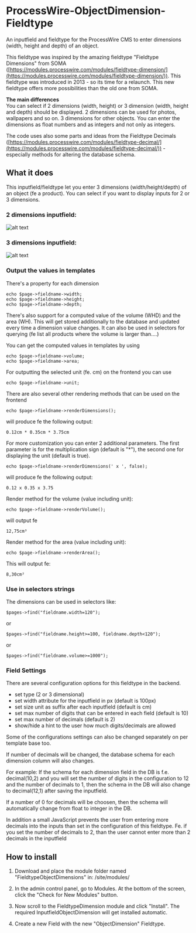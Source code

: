 # ProcessWire-ObjectDimension-Fieldtype
An inputfield and fieldtype for the ProcessWire CMS to enter dimensions (width, height and depth) of an object.

This fieldtype was inspired by the amazing fieldtype "Fieldtype Dimensions" from SOMA ([https://modules.processwire.com/modules/fieldtype-dimension/](https://modules.processwire.com/modules/fieldtype-dimension/)). This fieldtype was introduced in 2013 - so its time for a relaunch.
This new fieldtype offers more possibilities than the old one from SOMA.

**The main differences**<br />
You can select if 2 dimensions (width, height) or 3 dimension (width, height and depth) should be displayed. 2 dimensions can be used for photos, wallpapers and so on. 3 dimensions for other objects.
You can enter the dimensions as float numbers and as integers and not only as integers.

The code uses also some parts and ideas from the Fieldtype Decimals ([https://modules.processwire.com/modules/fieldtype-decimal/](https://modules.processwire.com/modules/fieldtype-decimal/)) - especially methods for altering the database schema.

## What it does

This inputfield/fieldtype let you enter 3 dimensions (width/height/depth) of an object (fe a product).
You can select if you want to display inputs for 2 or 3 dimensions.

### 2 dimensions inputfield:
![alt text](https://github.com/juergenweb/ProcessWire-ObjectDimension-Fieldtype/blob/master/objectdimensions1.png?raw=true)

### 3 dimensions inputfield:
![alt text](https://github.com/juergenweb/ProcessWire-ObjectDimension-Fieldtype/blob/master/objectdimensions2.png?raw=true)

### Output the values in templates

There's a property for each dimension

```
echo $page->fieldname->width;
echo $page->fieldname->height;
echo $page->fieldname->depth;
```

There's also support for a computed value of the volume (WHD) and the area (WH). This will get stored additionally
to the database and updated every time a dimension value changes. It can also be used in selectors for querying  (fe list all products where the volume is larger than....)

You can get the computed values in templates by using

```
echo $page->fieldname->volume;
echo $page->fieldname->area;
```
For outputting the selected unit (fe. cm) on the frontend you can use

```
echo $page->fieldname->unit;
```

There are also several other rendering methods that can be used on the frontend

```
echo $page->fieldname->renderDimensions();
```
will produce fe the following output:

```
0.12cm * 0.35cm * 3.75cm
```

For more customization you can enter 2 additional parameters.
The first parameter is for the multiplication sign (default is "*"), the second one for displaying the unit (default is true).

```
echo $page->fieldname->renderDimensions(' x ', false);
```
will produce fe the following output:

```
0.12 x 0.35 x 3.75
```

Render method for the volume (value including unit):

```
echo $page->fieldname->renderVolume();
```
will output fe
```
12,75cm³
```

Render method for the area (value including unit):

```
echo $page->fieldname->renderArea();
```

This will output fe:
```
8,30cm²
```

### Use in selectors strings

The dimensions can be used in selectors like:

`$pages->find("fieldname.width=120");`

or

`$pages->find("fieldname.height>=100, fieldname.depth<120");`

or

`$pages->find("fieldname.volume>=1000");`

### Field Settings

There are several configuration options for this fieldtype in the backend.

- set type (2 or 3 dimensional)
- set width attribute for the inputfield in px (default is 100px)
- set size unit as suffix after each inputfield (default is cm)
- set max number of digits that can be entered in each field (default is 10)
- set max number of decimals (default is 2)
- show/hide a hint to the user how much digits/decimals are allowed

Some of the configurations settings can also be changed separately on per template base too.

If number of decimals will be changed, the database schema for each dimension column will also changes.

For example:
If the schema for each dimension field in the DB is f.e. decimal(10,2) and you will set the number of digits in the configuration to 12 and the number of decimals to 1, then the schema in the DB will also change to decimal(12,1) after saving the inputfield.

If a number of 0 for decimals will be choosen, then the schema will automatically change from float to integer in the DB.

In addition a small JavaScript prevents the user from entering more decimals into the inputs than set in the configuration of this fieldtype.
Fe. if you set the number of decimals to 2, than the user cannot enter more than 2 decimals in the inputfield

## How to install

1. Download and place the module folder named "FieldtypeObjectDimensions" in:
/site/modules/

2. In the admin control panel, go to Modules. At the bottom of the
screen, click the "Check for New Modules" button.

3. Now scroll to the FieldtypeDimension module and click "Install". The required InputfieldObjectDimension will get installed automatic.

4. Create a new Field with the new "ObjectDimension" Fieldtype.
